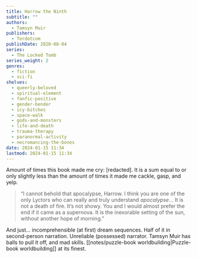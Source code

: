 ```yaml
---
title: Harrow the Ninth
subtitle: ""
authors:
  - Tamsyn Muir
publishers:
  - Tordotcom
publishDate: 2020-08-04
series:
  - The Locked Tomb
series_weight: 2
genres:
  - fiction
  - sci-fi
shelves:
  - queerly-beloved
  - spiritual-element
  - fanfic-positive
  - gender-bender
  - icy-bitches
  - space-walk
  - gods-and-monsters
  - life-and-death
  - trauma-therapy
  - paranormal-activity
  - necromancing-the-bones
date: 2024-01-15 11:34
lastmod: 2024-01-15 11:34
---
```

Amount of times this book made me cry: \[redacted]. It is a sum equal to or only slightly less than the amount of times it made me cackle, gasp, and yelp.

> “I cannot behold that apocalypse, Harrow. I think you are one of the only Lyctors who can really and truly understand _apocalypse_… It is not a death of fire. It’s not showy. You and I would almost prefer the end if it came as a supernova. It is the inexorable setting of the sun, without another hope of morning.”

And just… incomprehensible (at first) dream sequences. Half of it in second-person narration. Unreliable (possessed) narrator. Tamsyn Muir has balls to pull it off, and mad skills. [[notes/puzzle-book worldbuilding|Puzzle-book worldbuilding]] at its finest.